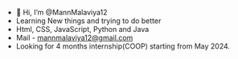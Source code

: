 - 👋 Hi, I’m @MannMalaviya12
- Learning New things and trying to do better
- Html, CSS, JavaScript, Python and Java
- Mail - mannmalaviya12@gmail.com
- Looking for 4 months internship(COOP) starting from May 2024.
